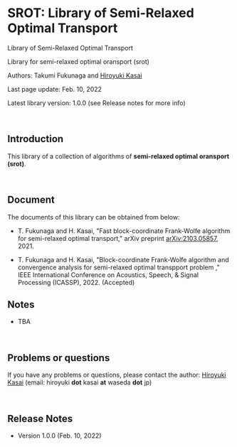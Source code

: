 # SROT: Library of Semi-Relaxed Optimal Transport
Library of Semi-Relaxed Optimal Transport

Library for semi-relaxed optimal oransport (srot)

Authors: Takumi Fukunaga and [Hiroyuki Kasai](http://kasai.comm.waseda.ac.jp/kasai/)

Last page update: Feb. 10, 2022

Latest library version: 1.0.0 (see Release notes for more info)

<br />

Introduction
----------
This library of a collection of algorithms of **semi-relaxed optimal oransport (srot)**. 

<br />


Document
----------
The documents of this library can be obtained from below:

- T. Fukunaga and H. Kasai, "Fast block-coordinate Frank-Wolfe algorithm for semi-relaxed optimal transport," arXiv preprint [arXiv:2103.05857](https://arxiv.org/abs/2103.05857), 2021.

- T. Fukunaga and H. Kasai, "Block-coordinate Frank-Wolfe algorithm and convergence analysis for semi-relaxed optimal transpport problem ," IEEE International Conference on Acoustics, Speech, & Signal Processing (ICASSP), 2022. (Accepted)


Notes
-------
- TBA

<br />

Problems or questions
---------------------
If you have any problems or questions, please contact the author: [Hiroyuki Kasai](http://kasai.comm.waseda.ac.jp/kasai/) (email: hiroyuki **dot** kasai **at** waseda **dot** jp)

<br />

Release Notes
--------------
* Version 1.0.0 (Feb. 10, 2022)

